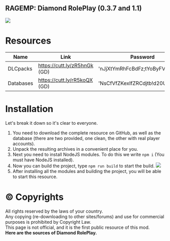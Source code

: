 ## RAGEMP: Diamond RolePlay (0.3.7 and 1.1)
![](https://gcdn.pbrd.co/images/yFaXdx6C64DG.png)

# Resources

| Name | Link | Password |
| ------ | ------ | ------ |
| DLCpacks | https://cutt.ly/zR5hnGk (GD) | 'nJjXtYmRhFcBdFz;tYoByFVjZ!2020
| Databases | https://cutt.ly/rR5koQX (GD) | 'NsCfVfZKexIfZRCdjtb!d20Ujle!2020

# Installation
Let's break it down so it's clear to everyone.

1. You need to download the complete resource on GitHub, as well as the database (there are two provided, one clean, the other with real player accounts).
2. Unpack the resulting archives in a convenient place for you.
3. Next you need to install NodeJS modules. To do this we write `npm i` (You must have NodeJS installed).
4. Now you can build the project, type `npm run build` to start the build.
![](https://user-images.githubusercontent.com/93782623/140576375-376b16e3-5948-4457-9f70-5a073f04bd7e.png)
5. After installing all the modules and building the project, you will be able to start this resource.

# © Copyrights
All rights reserved by the laws of your country.<br>
Any copying (re-downloading to other sites/forums) and use for commercial purposes is prohibited by Copyright Law.<br>
This page is not official, and it is the first public resource of this mod.<br>
**Here are the sources of Diamond RolePlay.**
